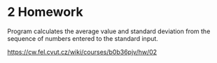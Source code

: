 # 2 Homework

Program calculates the average value and standard deviation from the sequence of numbers entered to the standard input.

https://cw.fel.cvut.cz/wiki/courses/b0b36pjv/hw/02